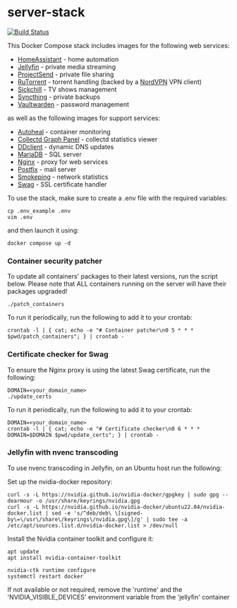 # server-stack
[![Build Status](https://circleci.com/gh/pedbarbosa/server-stack.svg?style=shield)](https://app.circleci.com/pipelines/github/pedbarbosa/server-stack)

This Docker Compose stack includes images for the following web services:
  - [HomeAssistant](https://hub.docker.com/r/homeassistant/home-assistant) - home automation
  - [Jellyfin](https://hub.docker.com/r/linuxserver/jellyfin) - private media streaming
  - [ProjectSend](https://hub.docker.com/r/linuxserver/projectsend) - private file sharing
  - [RuTorrent](https://hub.docker.com/r/crazymax/rtorrent-rutorrent) - torrent handling (backed by a [NordVPN](https://hub.docker.com/r/bubuntux/nordlynx) VPN client)
  - [Sickchill](https://hub.docker.com/r/linuxserver/sickchill) - TV shows management
  - [Syncthing](https://hub.docker.com/r/linuxserver/syncthing) - private backups
  - [Vaultwarden](https://hub.docker.com/r/vaultwarden/server) - password management

as well as the following images for support services:
  - [Autoheal](https://hub.docker.com/r/willfarrell/autoheal) - container monitoring
  - [Collectd Graph Panel](https://hub.docker.com/r/pedbarbosa/docker-cgp) - collectd statistics viewer
  - [DDclient](https://hub.docker.com/r/linuxserver/ddclient) - dynamic DNS updates
  - [MariaDB](https://hub.docker.com/r/linuxserver/mariadb) - SQL server
  - [Nginx](https://hub.docker.com/_/nginx) - proxy for web services
  - [Postfix](https://hub.docker.com/r/pedbarbosa/postfix) - mail server
  - [Smokeping](https://hub.docker.com/r/linuxserver/smokeping) - network statistics
  - [Swag](https://hub.docker.com/r/linuxserver/swag) - SSL certificate handler

To use the stack, make sure to create a .env file with the required variables:

```
cp .env_example .env
vim .env
```

and then launch it using:

```
docker compose up -d
```

### Container security patcher

To update all containers' packages to their latest versions, run the script below. Please note that ALL containers running on the server will have their packages upgraded!

```
./patch_containers
```

To run it periodically, run the following to add it to your crontab:

```
crontab -l | { cat; echo -e "# Container patcher\n0 5 * * * $pwd/patch_containers"; } | crontab -
```

### Certificate checker for Swag

To ensure the Nginx proxy is using the latest Swag certificate, run the following:

```
DOMAIN=<your_domain_name>
./update_certs
```

To run it periodically, run the following to add it to your crontab:

```
DOMAIN=<your_domain_name>
crontab -l | { cat; echo -e "# Certificate checker\n0 6 * * * DOMAIN=$DOMAIN $pwd/update_certs"; } | crontab -
```

### Jellyfin with nvenc transcoding

To use nvenc transcoding in Jellyfin, on an Ubuntu host run the following:

Set up the nvidia-docker repository:

```
curl -s -L https://nvidia.github.io/nvidia-docker/gpgkey | sudo gpg --dearmour -o /usr/share/keyrings/nvidia.gpg
curl -s -L https://nvidia.github.io/nvidia-docker/ubuntu22.04/nvidia-docker.list | sed -e 's/^deb/deb\ \[signed-by\=\/usr\/share\/keyrings\/nvidia.gpg\]/g' | sudo tee -a /etc/apt/sources.list.d/nvidia-docker.list > /dev/null
```

Install the Nvidia container toolkit and configure it:

```
apt update
apt install nvidia-container-toolkit

nvidia-ctk runtime configure
systemctl restart docker
```

If not available or not required, remove the 'runtime' and the 'NVIDIA_VISIBLE_DEVICES' environment variable from the 'jellyfin' container

